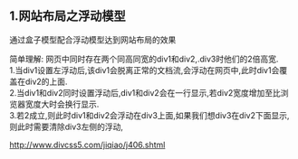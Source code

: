 
## 1.网站布局之浮动模型
通过盒子模型配合浮动模型达到网站布局的效果  
 
简单理解:
网页中同时存在两个同高同宽的div1和div2,.div3时他们的2倍高宽.      
1.当div1设置左浮动后,该div1会脱离正常的文档流,会浮动在网页中,此时div1会覆盖在div2的上面.      
2.当div1和div2同时设置浮动后,div1和div2会在一行显示,若div2宽度增加至比浏览器宽度大时会换行显示.   
3.若2成立,则此时div1和div2会浮动在div3上面,如果我们想div3在div2下面显示,则此时需要清除div3左侧的浮动,

http://www.divcss5.com/jiqiao/j406.shtml